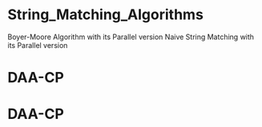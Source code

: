 # String_Matching_Algorithms

Boyer-Moore Algorithm with its Parallel version
Naive String Matching with its Parallel version
# DAA-CP
# DAA-CP
